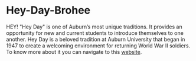 # Hey-Day-Brohee
HEY!
"Hey Day" is one of Auburn’s most unique traditions. It provides an opportunity for new and current students to introduce themselves to one another. Hey Day is a beloved tradition at Auburn University that began in 1947 to create a welcoming environment for returning World War II soldiers. To know more about it you can navigate to this [website](https://sga.auburn.edu/hey-day/).
